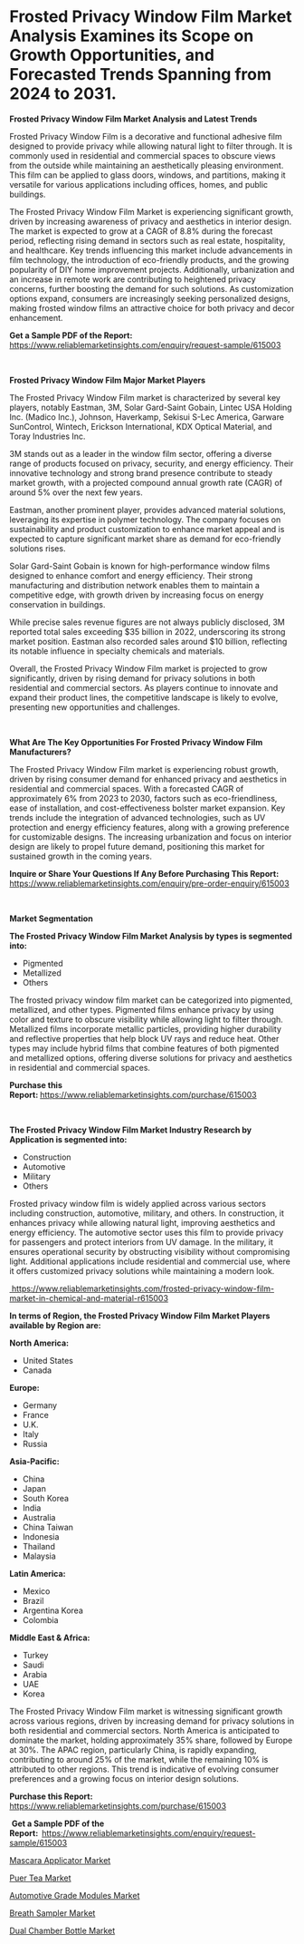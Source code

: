 <p><h1>Frosted Privacy Window Film Market Analysis Examines its Scope on Growth Opportunities, and Forecasted Trends Spanning from 2024 to 2031.</h1></p><p><strong>Frosted Privacy Window Film Market Analysis and Latest Trends</strong></p>
<p><p>Frosted Privacy Window Film is a decorative and functional adhesive film designed to provide privacy while allowing natural light to filter through. It is commonly used in residential and commercial spaces to obscure views from the outside while maintaining an aesthetically pleasing environment. This film can be applied to glass doors, windows, and partitions, making it versatile for various applications including offices, homes, and public buildings.</p><p>The Frosted Privacy Window Film Market is experiencing significant growth, driven by increasing awareness of privacy and aesthetics in interior design. The market is expected to grow at a CAGR of 8.8% during the forecast period, reflecting rising demand in sectors such as real estate, hospitality, and healthcare. Key trends influencing this market include advancements in film technology, the introduction of eco-friendly products, and the growing popularity of DIY home improvement projects. Additionally, urbanization and an increase in remote work are contributing to heightened privacy concerns, further boosting the demand for such solutions. As customization options expand, consumers are increasingly seeking personalized designs, making frosted window films an attractive choice for both privacy and decor enhancement.</p></p>
<p><strong>Get a Sample PDF of the Report:&nbsp;</strong> <a href="https://www.reliablemarketinsights.com/enquiry/request-sample/615003?utm_campaign=1338&utm_medium=2&utm_source=Github&utm_content=ia&utm_term=01102024&utm_id=frosted-privacy-window-film">https://www.reliablemarketinsights.com/enquiry/request-sample/615003</a></p>
<p>&nbsp;</p>
<p><strong>Frosted Privacy Window Film Major Market Players</strong></p>
<p><p>The Frosted Privacy Window Film market is characterized by several key players, notably Eastman, 3M, Solar Gard-Saint Gobain, Lintec USA Holding Inc. (Madico Inc.), Johnson, Haverkamp, Sekisui S-Lec America, Garware SunControl, Wintech, Erickson International, KDX Optical Material, and Toray Industries Inc. </p><p>3M stands out as a leader in the window film sector, offering a diverse range of products focused on privacy, security, and energy efficiency. Their innovative technology and strong brand presence contribute to steady market growth, with a projected compound annual growth rate (CAGR) of around 5% over the next few years.</p><p>Eastman, another prominent player, provides advanced material solutions, leveraging its expertise in polymer technology. The company focuses on sustainability and product customization to enhance market appeal and is expected to capture significant market share as demand for eco-friendly solutions rises. </p><p>Solar Gard-Saint Gobain is known for high-performance window films designed to enhance comfort and energy efficiency. Their strong manufacturing and distribution network enables them to maintain a competitive edge, with growth driven by increasing focus on energy conservation in buildings.</p><p>While precise sales revenue figures are not always publicly disclosed, 3M reported total sales exceeding $35 billion in 2022, underscoring its strong market position. Eastman also recorded sales around $10 billion, reflecting its notable influence in specialty chemicals and materials. </p><p>Overall, the Frosted Privacy Window Film market is projected to grow significantly, driven by rising demand for privacy solutions in both residential and commercial sectors. As players continue to innovate and expand their product lines, the competitive landscape is likely to evolve, presenting new opportunities and challenges.</p></p>
<p>&nbsp;</p>
<p><strong>What Are The Key Opportunities For Frosted Privacy Window Film Manufacturers?</strong></p>
<p><p>The Frosted Privacy Window Film market is experiencing robust growth, driven by rising consumer demand for enhanced privacy and aesthetics in residential and commercial spaces. With a forecasted CAGR of approximately 6% from 2023 to 2030, factors such as eco-friendliness, ease of installation, and cost-effectiveness bolster market expansion. Key trends include the integration of advanced technologies, such as UV protection and energy efficiency features, along with a growing preference for customizable designs. The increasing urbanization and focus on interior design are likely to propel future demand, positioning this market for sustained growth in the coming years.</p></p>
<p><strong>Inquire or Share Your Questions If Any Before Purchasing This Report:</strong> <a href="https://www.reliablemarketinsights.com/enquiry/pre-order-enquiry/615003?utm_campaign=1338&utm_medium=2&utm_source=Github&utm_content=ia&utm_term=01102024&utm_id=frosted-privacy-window-film">https://www.reliablemarketinsights.com/enquiry/pre-order-enquiry/615003</a></p>
<p>&nbsp;</p>
<p><strong>Market Segmentation</strong></p>
<p><strong>The Frosted Privacy Window Film Market Analysis by types is segmented into:</strong></p>
<p><ul><li>Pigmented</li><li>Metallized</li><li>Others</li></ul></p>
<p><p>The frosted privacy window film market can be categorized into pigmented, metallized, and other types. Pigmented films enhance privacy by using color and texture to obscure visibility while allowing light to filter through. Metallized films incorporate metallic particles, providing higher durability and reflective properties that help block UV rays and reduce heat. Other types may include hybrid films that combine features of both pigmented and metallized options, offering diverse solutions for privacy and aesthetics in residential and commercial spaces.</p></p>
<p><strong>Purchase this Report:&nbsp;</strong><a href="https://www.reliablemarketinsights.com/purchase/615003?utm_campaign=1338&utm_medium=2&utm_source=Github&utm_content=ia&utm_term=01102024&utm_id=frosted-privacy-window-film">https://www.reliablemarketinsights.com/purchase/615003</a></p>
<p>&nbsp;</p>
<p><strong>The Frosted Privacy Window Film Market Industry Research by Application is segmented into:</strong></p>
<p><ul><li>Construction</li><li>Automotive</li><li>Military</li><li>Others</li></ul></p>
<p><p>Frosted privacy window film is widely applied across various sectors including construction, automotive, military, and others. In construction, it enhances privacy while allowing natural light, improving aesthetics and energy efficiency. The automotive sector uses this film to provide privacy for passengers and protect interiors from UV damage. In the military, it ensures operational security by obstructing visibility without compromising light. Additional applications include residential and commercial use, where it offers customized privacy solutions while maintaining a modern look.</p></p>
<p><a href="https://www.reliablemarketinsights.com/frosted-privacy-window-film-market-in-chemical-and-material-r615003?utm_campaign=1338&utm_medium=2&utm_source=Github&utm_content=ia&utm_term=01102024&utm_id=frosted-privacy-window-film">&nbsp;https://www.reliablemarketinsights.com/frosted-privacy-window-film-market-in-chemical-and-material-r615003</a></p>
<p><strong>In terms of Region, the Frosted Privacy Window Film Market Players available by Region are:</strong></p>
<p>
    <p> <strong> North America: </strong>
        <ul>
            <li>United States</li>
            <li>Canada</li>
        </ul>
        </p> 
    <p> <strong> Europe: </strong>
        <ul>
            <li>Germany</li>
            <li>France</li>
            <li>U.K.</li>
            <li>Italy</li>
            <li>Russia</li>
        </ul>
        </p> 
    <p> <strong> Asia-Pacific: </strong>
        <ul>
            <li>China</li>
            <li>Japan</li>
            <li>South Korea</li>
            <li>India</li>
            <li>Australia</li>
            <li>China Taiwan</li>
            <li>Indonesia</li>
            <li>Thailand</li>
            <li>Malaysia</li>
        </ul>
        </p> 
    <p> <strong> Latin America: </strong>
        <ul>
            <li>Mexico</li>
            <li>Brazil</li>
            <li>Argentina Korea</li>
            <li>Colombia</li>
        </ul>
        </p> 
    <p> <strong> Middle East & Africa: </strong>
        <ul>
            <li>Turkey</li>
            <li>Saudi</li>
            <li>Arabia</li>
            <li>UAE</li>
            <li>Korea</li>
        </ul>
    </p>
    </p>
<p><p>The Frosted Privacy Window Film market is witnessing significant growth across various regions, driven by increasing demand for privacy solutions in both residential and commercial sectors. North America is anticipated to dominate the market, holding approximately 35% share, followed by Europe at 30%. The APAC region, particularly China, is rapidly expanding, contributing to around 25% of the market, while the remaining 10% is attributed to other regions. This trend is indicative of evolving consumer preferences and a growing focus on interior design solutions.</p></p>
<p><strong>Purchase this Report: </strong><a href="https://www.reliablemarketinsights.com/purchase/615003?utm_campaign=1338&utm_medium=2&utm_source=Github&utm_content=ia&utm_term=01102024&utm_id=frosted-privacy-window-film">https://www.reliablemarketinsights.com/purchase/615003</a></p>
<p>&nbsp;<strong>Get a Sample PDF of the Report:&nbsp;&nbsp;</strong><a href="https://www.reliablemarketinsights.com/enquiry/request-sample/615003?utm_campaign=1338&utm_medium=2&utm_source=Github&utm_content=ia&utm_term=01102024&utm_id=frosted-privacy-window-film">https://www.reliablemarketinsights.com/enquiry/request-sample/615003</a></p>
<p><strong></strong></p>
<p><p><a href="https://www.linkedin.com/pulse/global-mascara-applicator-market-exploring-share-trends-ngfsf?utm_campaign=1338&utm_medium=2&utm_source=Github&utm_content=ia&utm_term=01102024&utm_id=frosted-privacy-window-film">Mascara Applicator Market</a></p><p><a href="https://issuu.com/reportprime-2/docs/puer-tea-market-size-2030.pptx_5050d2e0cb91b0?utm_campaign=1338&utm_medium=2&utm_source=Github&utm_content=ia&utm_term=01102024&utm_id=frosted-privacy-window-film">Puer Tea Market</a></p><p><a href="https://issuu.com/reportprime-2/docs/automotive-grade-modules-market-siz_5a623393b5378f?utm_campaign=1338&utm_medium=2&utm_source=Github&utm_content=ia&utm_term=01102024&utm_id=frosted-privacy-window-film">Automotive Grade Modules Market</a></p><p><a href="https://www.linkedin.com/pulse/comprehensive-look-product-type-manual-devicesbattery-operated-41pke?utm_campaign=1338&utm_medium=2&utm_source=Github&utm_content=ia&utm_term=01102024&utm_id=frosted-privacy-window-film">Breath Sampler Market</a></p><p><a href="https://www.linkedin.com/pulse/strategic-insights-global-dual-chamber-bottle-market-trends-ucduf?utm_campaign=1338&utm_medium=2&utm_source=Github&utm_content=ia&utm_term=01102024&utm_id=frosted-privacy-window-film">Dual Chamber Bottle Market</a></p></p>